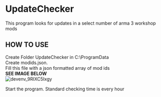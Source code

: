 # UpdateChecker
This program looks for updates in a select number of arma 3 workshop mods

## HOW TO USE
Create Folder UpdateChecker in C:\ProgramData <br>
Create modids.json. <br>
Fill this file with a json formatted array of mod ids <br>
__SEE IMAGE BELOW__ <br>
![devenv_9RIXC5Ixgy](https://user-images.githubusercontent.com/42218215/125978414-544de00c-236e-46a2-a758-5e9dcd060a2f.png)


Start the program. Standard checking time is every hour

